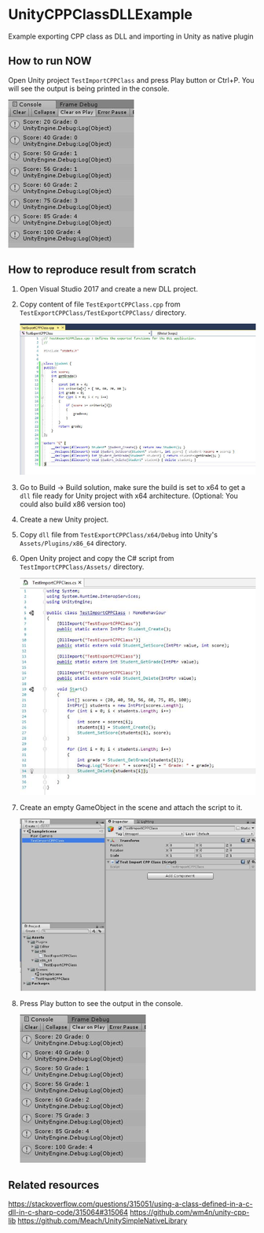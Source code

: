 # UnityCPPClassDLLExample

Example exporting CPP class as DLL and importing in Unity as native plugin

## How to run NOW

Open Unity project `TestImportCPPClass` and press Play button or Ctrl+P. You will see the output is being printed in the console.

![unity-output-console](img/42227750_2707342812616539_2434765356070338560_n.jpg)

## How to reproduce result from scratch

1. Open Visual Studio 2017 and create a new DLL project.
2. Copy content of file `TestExportCPPClass.cpp` from `TestExportCPPClass/TestExportCPPClass/` directory.

    ![TestExportCPPClass.cpp](img/42151255_2707336245950529_6861876400492642304_n.jpg)
3. Go to Build -> Build solution, make sure the build is set to x64 to get a
    `dll` file ready for Unity project with x64 architecture.
    (Optional: You could also build x86 version too)
4. Create a new Unity project.
5. Copy `dll` file from `TestExportCPPClass/x64/Debug` into Unity's `Assets/Plugins/x86_64` directory.
6. Open Unity project and copy the C# script from `TestImportCPPClass/Assets/` directory.

    ![TestImportCPPClass.cs](img/42130597_2707341709283316_2299262612510081024_n.jpg)
7. Create an empty GameObject in the scene and attach the script to it.

    ![unity-hierarchy](img/41949974_2707346379282849_3289350954758963200_n.jpg)
8. Press Play button to see the output in the console.

    ![unity-output-console](img/42227750_2707342812616539_2434765356070338560_n.jpg)

## Related resources

<https://stackoverflow.com/questions/315051/using-a-class-defined-in-a-c-dll-in-c-sharp-code/315064#315064>
<https://github.com/wm4n/unity-cpp-lib>
<https://github.com/Meach/UnitySimpleNativeLibrary>